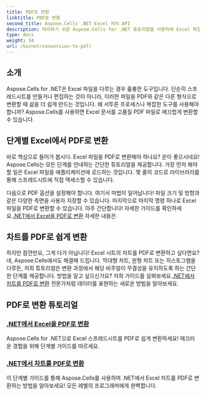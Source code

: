 ```yaml
---
title: PDF로 변환
linktitle: PDF로 변환
second_title: Aspose.Cells .NET Excel 처리 API
description: 따라하기 쉬운 Aspose.Cells for .NET 튜토리얼을 사용하여 Excel 파일과 차트를 완벽한 PDF로 변환하세요.
type: docs
weight: 34
url: /ko/net/conversion-to-pdf/
---
```

## 소개

Aspose.Cells for .NET은 Excel 파일을 다루는 경우 훌륭한 도구입니다. 단순히 스프레드시트를 만들거나 편집하는 것이 아니라, 이러한 파일을 PDF와 같은 다른 형식으로 변환할 때 삶을 더 쉽게 만드는 것입니다. 왜 서투른 프로세스나 복잡한 도구를 사용해야 합니까? Aspose.Cells를 사용하면 Excel 문서를 고품질 PDF 파일로 매끄럽게 변환할 수 있습니다. 

## 단계별 Excel에서 PDF로 변환

바로 핵심으로 들어가 봅시다. Excel 파일을 PDF로 변환해야 하나요? 운이 좋으시네요! Aspose.Cells는 모든 단계를 안내하는 간단한 튜토리얼을 제공합니다. 가장 먼저 해야 할 일은 Excel 파일을 애플리케이션에 로드하는 것입니다. 몇 줄의 코드로 라이브러리를 통해 스프레드시트에 직접 액세스할 수 있습니다.

 다음으로 PDF 옵션을 설정해야 합니다. 여기서 마법이 일어납니다! 파일 크기 및 방향과 같은 다양한 측면을 사용자 지정할 수 있습니다. 마지막으로 마지막 명령 하나로 Excel 파일을 PDF로 변환할 수 있습니다. 아주 간단합니다! 자세한 가이드를 확인하세요.[.NET에서 Excel을 PDF로 변환](./excel-to-pdf-conversion/) 자세한 내용은.

## 차트를 PDF로 쉽게 변환

하지만 잠깐만요, 그게 다가 아닙니다! Excel 시트의 차트를 PDF로 변환하고 싶다면요? 네, Aspose.Cells에서도 해결해 드립니다. 막대형 차트, 원형 차트 또는 히스토그램을 다루든, 저희 튜토리얼은 변환 과정에서 해당 비주얼이 무결성을 유지하도록 하는 간단한 단계를 제공합니다. 방법을 알고 싶으신가요? 저희 가이드를 살펴보세요.[.NET에서 차트를 PDF로 변환](./convert-chart-to-pdf/) 전문가처럼 데이터를 표현하는 새로운 방법을 알아보세요.

## PDF로 변환 튜토리얼
### [.NET에서 Excel을 PDF로 변환](./excel-to-pdf-conversion/)
Aspose.Cells for .NET으로 Excel 스프레드시트를 PDF로 쉽게 변환하세요! 매끄러운 경험을 위해 단계별 가이드를 따르세요.
### [.NET에서 차트를 PDF로 변환](./convert-chart-to-pdf/)
이 단계별 가이드를 통해 Aspose.Cells를 사용하여 .NET에서 Excel 차트를 PDF로 변환하는 방법을 알아보세요! 모든 레벨의 프로그래머에게 완벽합니다.